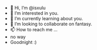 - 👋 Hi, I’m @isxulu
- 👀 I’m interested in you.
- 🌱 I’m currently learning about you.
- 💞️ I’m looking to collaborate on fantasy.
- 📫 How to reach me ...
- no way
- Goodnight :)

<!---
isxulu/isxulu is a ✨ special ✨ repository because its `README.md` (this file) appears on your GitHub profile.
You can click the Preview link to take a look at your changes.
--->
